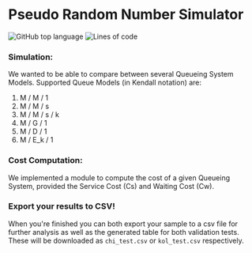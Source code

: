 # Pseudo Random Number Simulator
![GitHub top language](https://img.shields.io/github/languages/top/AlexisBMA/QSimulator)
![Lines of code](https://tokei.rs/b1/github/AlexisBMA/QSimulator?category=code)

### Simulation:
We wanted to be able to compare between several Queueing System Models. 
Supported Queue Models (in Kendall notation) are:

1. M / M / 1
2.  M / M / s
3.  M / M / s / k
4.  M / G / 1
5.  M / D / 1
6.  M / E_k / 1


### Cost Computation:
We implemented a module to compute the cost of a given Queueing System, provided the Service Cost (Cs) and Waiting Cost (Cw).

### Export your results to CSV!
When you're finished you can both export your sample to a csv file for further analysis as well as the generated table for both validation tests. These will be downloaded as `chi_test.csv` or `kol_test.csv` respectively.
